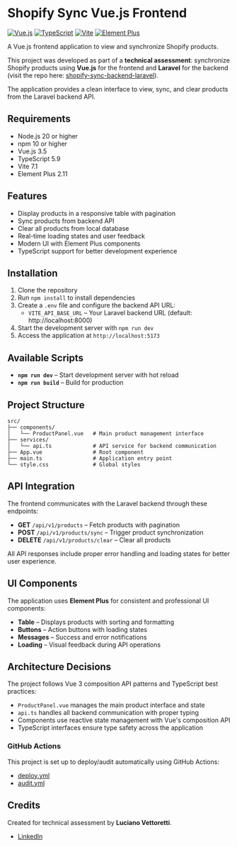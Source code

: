 # Shopify Sync Vue.js Frontend

[![Vue.js](https://img.shields.io/badge/Vue.js-3.5-green)](https://vuejs.org/)
[![TypeScript](https://img.shields.io/badge/TypeScript-5.9-blue)](https://www.typescriptlang.org/)
[![Vite](https://img.shields.io/badge/Vite-7.1-purple)](https://vitejs.dev/)
[![Element Plus](https://img.shields.io/badge/Element%20Plus-2.11-blue)](https://element-plus.org/)

A Vue.js frontend application to view and synchronize Shopify products.

This project was developed as part of a **technical assessment**: synchronize Shopify products using **Vue.js** for the frontend and **Laravel** for the backend (visit the repo here: [shopify-sync-backend-laravel](https://github.com/luvittor/shopify-sync-backend-laravel)).

The application provides a clean interface to view, sync, and clear products from the Laravel backend API.

## Requirements

* Node.js 20 or higher
* npm 10 or higher
* Vue.js 3.5
* TypeScript 5.9
* Vite 7.1
* Element Plus 2.11

## Features

* Display products in a responsive table with pagination
* Sync products from backend API
* Clear all products from local database
* Real-time loading states and user feedback
* Modern UI with Element Plus components
* TypeScript support for better development experience

## Installation

1. Clone the repository
2. Run `npm install` to install dependencies
3. Create a `.env` file and configure the backend API URL:
   * `VITE_API_BASE_URL` – Your Laravel backend URL (default: http://localhost:8000)
4. Start the development server with `npm run dev`
5. Access the application at `http://localhost:5173`

## Available Scripts

* **`npm run dev`** – Start development server with hot reload
* **`npm run build`** – Build for production

## Project Structure

```
src/
├── components/
│   └── ProductPanel.vue   # Main product management interface
├── services/
│   └── api.ts             # API service for backend communication
├── App.vue                # Root component
├── main.ts                # Application entry point
└── style.css              # Global styles
```

## API Integration

The frontend communicates with the Laravel backend through these endpoints:

* **GET** `/api/v1/products` – Fetch products with pagination
* **POST** `/api/v1/products/sync` – Trigger product synchronization
* **DELETE** `/api/v1/products/clear` – Clear all products

All API responses include proper error handling and loading states for better user experience.

## UI Components

The application uses **Element Plus** for consistent and professional UI components:

* **Table** – Displays products with sorting and formatting
* **Buttons** – Action buttons with loading states
* **Messages** – Success and error notifications
* **Loading** – Visual feedback during API operations

## Architecture Decisions

The project follows Vue 3 composition API patterns and TypeScript best practices:

* `ProductPanel.vue` manages the main product interface and state
* `api.ts` handles all backend communication with proper typing
* Components use reactive state management with Vue's composition API
* TypeScript interfaces ensure type safety across the application

### GitHub Actions

This project is set up to deploy/audit automatically using GitHub Actions:
* [deploy.yml](.github/workflows/deploy.yml)
* [audit.yml](.github/workflows/audit.yml)

## Credits

Created for technical assessment by **Luciano Vettoretti**.

* [LinkedIn](https://www.linkedin.com/in/luvittor/)